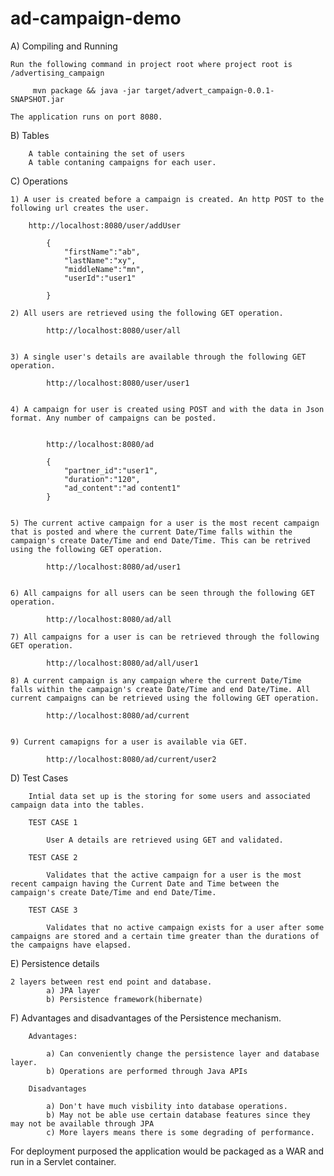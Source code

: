 # ad-campaign-demo

A) Compiling and Running

	Run the following command in project root where project root is /advertising_campaign

		 mvn package && java -jar target/advert_campaign-0.0.1-SNAPSHOT.jar

	The application runs on port 8080.

B) Tables
		
		A table containing the set of users
		A table contaning campaigns for each user.


C) Operations

	1) A user is created before a campaign is created. An http POST to the following url creates the user.
		
		http://localhost:8080/user/addUser	

			{
				"firstName":"ab",
				"lastName":"xy",
				"middleName":"mn",
				"userId":"user1"	

			}

	2) All users are retrieved using the following GET operation.

			http://localhost:8080/user/all


	3) A single user's details are available through the following GET operation.

			http://localhost:8080/user/user1


	4) A campaign for user is created using POST and with the data in Json format. Any number of campaigns can be posted.
   

			http://localhost:8080/ad	

			{
				"partner_id":"user1",
				"duration":"120",
				"ad_content":"ad content1"
			}

 
	5) The current active campaign for a user is the most recent campaign that is posted and where the current Date/Time falls within the campaign's create Date/Time and end Date/Time. This can be retrived using the following GET operation.

			http://localhost:8080/ad/user1


	6) All campaigns for all users can be seen through the following GET operation.

			http://localhost:8080/ad/all

	7) All campaigns for a user is can be retrieved through the following GET operation.

			http://localhost:8080/ad/all/user1

	8) A current campaign is any campaign where the current Date/Time falls within the campaign's create Date/Time and end Date/Time. All current campaigns can be retrieved using the following GET operation.

			http://localhost:8080/ad/current


	9) Current camapigns for a user is available via GET.

			http://localhost:8080/ad/current/user2

D) Test Cases

		Intial data set up is the storing for some users and associated campaign data into the tables.

		TEST CASE 1

			User A details are retrieved using GET and validated.

		TEST CASE 2
		
			Validates that the active campaign for a user is the most recent campaign having the Current Date and Time between the campaign's create Date/Time and end Date/Time. 	

		TEST CASE 3

			Validates that no active campaign exists for a user after some campaigns are stored and a certain time greater than the durations of the campaigns have elapsed.



E) Persistence details

	2 layers between rest end point and database. 	
			a) JPA layer
			b) Persistence framework(hibernate)


F) Advantages and disadvantages of the Persistence mechanism.

		
		Advantages:

			a) Can conveniently change the persistence layer and database layer.
			b) Operations are performed through Java APIs

		Disadvantages
		
			a) Don't have much visbility into database operations.
			b) May not be able use certain database features since they may not be available through JPA
			c) More layers means there is some degrading of performance. 




For deployment purposed the application would be packaged as a WAR and run in a Servlet container.





















